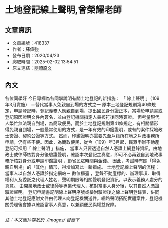 # 土地登記線上聲明,曾榮耀老師

## 文章資訊
- 文章編號：418337
- 作者：蘇偉強
- 發布日期：2020/04/23
- 爬取時間：2025-02-02 13:54:51
- 原文連結：[閱讀原文](https://real-estate.get.com.tw/Columns/detail.aspx?no=418337)

## 內文
各位同學好
今日專欄為各同學說明有關土地登記的新措施：
「
線上聲明
」（109年3月實施）
＝替代當事人免親自到場的方式之一
原本土地登記規則第40條規定，申請登記時，登記義務人應親自到場，提出國民身分證正本，當場於申請書或登記原因證明文件內簽名，並由登記機關指定人員核符後同時簽證。
但考量現代人繁忙無法親自到場，為簡政便民，而於土地登記規則第41條規定，有相關情形得免親自到場，一般最常使用的方式，是一年有效的印鑑證明，或有的案件採地政士簽證、契約公證等方式。
然而，印鑑證明亦需要先至戶籍所在地之戶政事務所申請，仍有些不便。因此，為簡政便民，從今（109）年3月起，民眾申辦不動產登記可採用「
線上聲明
」措施，
當事人只要透過自然人憑證上網登錄資訊，由地政士或律師核對身分後驗證聲明，確認本次登記之真意，即可不必再親自到地政事務所核對身分或申請印鑑證明
，節省民眾時間與金錢。
因此，考試時有關「得免親自到場」的「其他」情形，得增加寫此一新措施。
土地登記線上聲明的流程：
當事人以自然人憑證於指定網站－
數位櫃臺
，登錄不動產標的、辦理事項、取得權利人及委託之代理人姓名、聲明期限等相關聲明登記資訊，以表示義務人處分的真意。
由開業地政士或律師等專業代理人，核對當事人身分後，以其自然人憑證驗證聲明。
登記申請書記明線上聲明序號或檢附驗證後之線上聲明登錄表，併同其他土地登記應附文件由代理人向登記機關送件。網路聲明搭配實體案件，登記機關受理後會據以確認當事人真意，以兼顧便民與權益保障。

---
*注：本文圖片存放於 ./images/ 目錄下*

